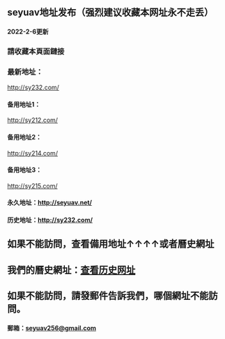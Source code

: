## seyuav地址发布（强烈建议收藏本网址永不走丢）
#### 2022-2-6更新
### 請收藏本頁面鏈接
### 最新地址：
http://sy232.com/
#### 备用地址1：
http://sy212.com/
#### 备用地址2：
http://sy214.com/
#### 备用地址3：
http://sy215.com/
#### 永久地址：http://seyuav.net/
#### 历史地址：http://sy232.com/
## 如果不能訪問，查看備用地址↑↑↑↑或者曆史網址
## 我們的曆史網址：[查看历史网址](http://sy232.com/)
## 如果不能訪問，請發郵件告訴我們，哪個網址不能訪問。
#### 郵箱：seyuav256@gmail.com
